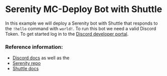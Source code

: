 # Serenity MC-Deploy Bot with Shuttle

In this example we will deploy a Serenity bot with Shuttle that responds to the `!hello` command with `world!`. To run this bot we need a valid Discord Token. To get started log in to the [Discord developer portal](https://discord.com/developers/applications).

### Reference information:
- [Discord docs](https://discord.com/developers/docs/getting-started) as well as the
- [Serenity repo](https://github.com/serenity-rs/serenity)
- [Shuttle docs](https://docs.shuttle.rs)
